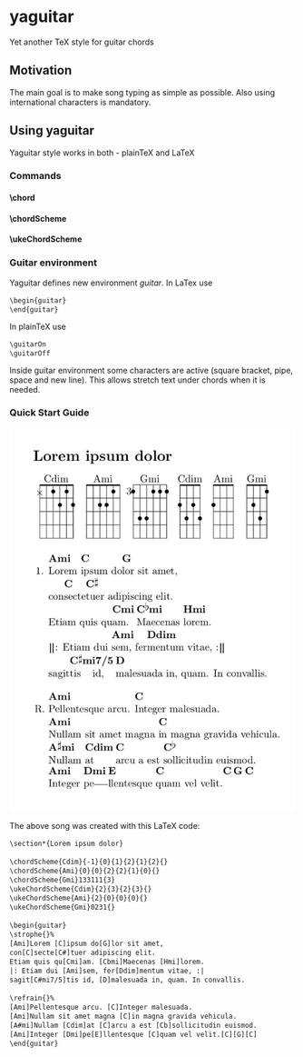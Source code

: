 # yaguitar
Yet another TeX style for guitar chords

## Motivation
The main goal is to make song typing as simple as possible. Also using international characters is mandatory.

## Using yaguitar
Yaguitar style works in both - plainTeX and LaTeX

### Commands
#### \chord
#### \chordScheme
#### \ukeChordScheme

### Guitar environment
Yaguitar defines new environment _guitar_. In LaTex use

    \begin{guitar}
    \end{guitar}

In plainTeX use

    \guitarOn
    \guitarOff

Inside guitar environment some characters are active (square bracket, pipe, space and new line). This allows stretch text under
chords when it is needed.

### Quick Start Guide

![Song](doc/quickstartguide.jpg)

The above song was created with this LaTeX code:

    \section*{Lorem ipsum dolor}
    
    \chordScheme{Cdim}{-1}{0}{1}{2}{1}{2}{}
    \chordScheme{Ami}{0}{0}{2}{2}{1}{0}{}
    \chordScheme{Gmi}133111{3}
    \ukeChordScheme{Cdim}{2}{3}{2}{3}{}
    \ukeChordScheme{Ami}{2}{0}{0}{0}{}
    \ukeChordScheme{Gmi}0231{}
    
    \begin{guitar}
    \strophe{}%
    [Ami]Lorem [C]ipsum do[G]lor sit amet,
    con[C]secte[C#]tuer adipiscing elit.
    Etiam quis qu[Cmi]am. [Cbmi]Maecenas [Hmi]lorem.
    |: Etiam dui [Ami]sem, fer[Ddim]mentum vitae, :|
    sagit[C#mi7/5]tis id, [D]malesuada in, quam. In convallis.
    
    \refrain{}%
    [Ami]Pellentesque arcu. [C]Integer malesuada.
    [Ami]Nullam sit amet magna [C]in magna gravida vehicula.
    [A#mi]Nullam [Cdim]at [C]arcu a est [Cb]sollicitudin euismod.
    [Ami]Integer [Dmi]pe[E]llentesque [C]quam vel velit.[C][G][C]
    \end{guitar}
